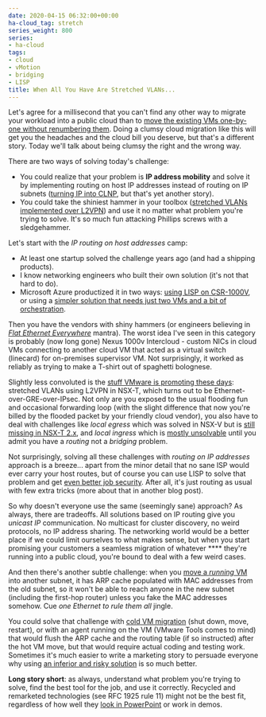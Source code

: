 ```yaml
---
date: 2020-04-15 06:32:00+00:00
ha-cloud_tag: stretch
series_weight: 800
series:
- ha-cloud
tags:
- cloud
- vMotion
- bridging
- LISP
title: When All You Have Are Stretched VLANs...
---
```

Let's agree for a millisecond that you can't find any other way to migrate your workload into a public cloud than to [move the existing VMs one-by-one without renumbering them](https://blog.ipspace.net/2020/02/the-myth-of-scaling-from-on-premises.html). Doing a clumsy cloud migration like this will get you the headaches and the cloud bill you deserve, but that's a different story. Today we'll talk about being clumsy the right and the wrong way.

There are two ways of solving today's challenge:
<!--more-->
* You could realize that your problem is **IP address mobility** and solve it by implementing routing on host IP addresses instead of routing on IP subnets ([turning IP into CLNP](https://blog.ipspace.net/2015/05/reinventing-clns-with-l3-only-forwarding.html), but that's yet another story).
* You could take the shiniest hammer in your toolbox ([stretched VLANs implemented over L2VPN](https://blog.ipspace.net/2020/02/live-vmotion-into-vmware-on-aws-cloud.html)) and use it no matter what problem you're trying to solve. It's so much fun attacking Phillips screws with a sledgehammer.

Let's start with the _IP routing on host addresses_ camp:

* At least one startup solved the challenge years ago (and had a shipping products).
* I know networking engineers who built their own solution (it's not that hard to do).
* Microsoft Azure productized it in two ways: [using LISP on CSR-1000V](https://github.com/microsoft/Azure-LISP), or using a [simpler solution that needs just two VMs and a bit of orchestration](https://blog.ipspace.net/2019/11/stretched-layer-2-subnets-in-azure.html).

Then you have the vendors with shiny hammers (or engineers believing in _[Flat Ethernet Everywhere](https://blog.ipspace.net/2011/09/large-scale-bridging-nuked-earth.html)_ mantra). The worst idea I've seen in this category is probably (now long gone) Nexus 1000v Intercloud - custom NICs in cloud VMs connecting to another cloud VM that acted as a virtual switch (linecard) for on-premises supervisor VM. Not surprisingly, it worked as reliably as trying to make a T-shirt out of spaghetti bolognese.

Slightly less convoluted is the [stuff VMware is promoting these days](https://blog.ipspace.net/2020/02/live-vmotion-into-vmware-on-aws-cloud.html): stretched VLANs using L2VPN in NSX-T, which turns out to be Ethernet-over-GRE-over-IPsec. Not only are you exposed to the usual flooding fun and occasional forwarding loop (with the slight difference that now you're billed by the flooded packet by your friendly cloud vendor), you also have to deal with challenges like _local egress_ which was solved in NSX-V but is [still missing in NSX-T 2.x](https://blog.ipspace.net/2019/08/brief-history-of-vmware-nsx.html), and _local ingress_ which is [mostly unsolvable](https://blog.ipspace.net/2016/02/vmware-nsx-update-on-software-gone-wild.html) until you admit you have a _routing_ not a _bridging_ problem.

Not surprisingly, solving all these challenges with _routing on IP addresses_ approach is a breeze... apart from the minor detail that no sane ISP would ever carry your host routes, but of course you can use LISP to solve that problem and get [even better job security](https://blog.ipspace.net/2013/09/sooner-or-later-someone-will-pay-for.html). After all, it's just routing as usual with few extra tricks (more about that in another blog post).

So why doesn't everyone use the same (seemingly sane) approach? As always, there are tradeoffs. All solutions based on IP routing give you _unicast IP_ communication. No multicast for cluster discovery, no weird protocols, no IP address sharing. The networking world would be a better place if we could limit ourselves to what makes sense, but when you start promising your customers a seamless migration of whatever \*\*\*\* they're running into a public cloud, you're bound to deal with a few weird cases.

And then there's another subtle challenge: when you [move a _running_ VM](https://blog.ipspace.net/2020/03/the-myth-of-lossless-vmotion.html) into another subnet, it has ARP cache populated with MAC addresses from the old subnet, so it won't be able to reach anyone in the new subnet (including the first-hop router) unless you fake the MAC addresses somehow. Cue _one Ethernet to rule them all_ jingle. 

You could solve that challenge with [cold VM migration](https://blog.ipspace.net/2013/02/hot-and-cold-vm-mobility.html) (shut down, move, restart), or with an agent running on the VM (VMware Tools comes to mind) that would flush the ARP cache and the routing table (if so instructed) after the hot VM move, but that would require actual coding and testing work. Sometimes it's much easier to write a marketing story to persuade everyone why using [an inferior and risky solution](https://blog.ipspace.net/2012/09/dear-vmware-bpdu-filter-bpdu-guard.html) is so much better.

**Long story short**: as always, understand what problem you're trying to solve, find the best tool for the job, and use it correctly. Recycled and remarketed technologies (see RFC 1925 rule 11) might not be the best fit, regardless of how well they [look in PowerPoint](https://blog.ipspace.net/2011/09/long-distance-irf-fabric-works-best-in.html) or work in demos.